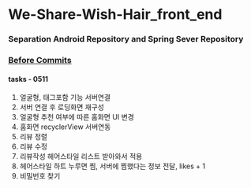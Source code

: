 # We-Share-Wish-Hair_front_end

### Separation Android Repository and Spring Sever Repository
### [Before Commits](https://github.com/EunChanNam/We-Share-Wish-Hair/tree/AND)

#### tasks - 0511
1. 얼굴형, 태그포함 기능 서버연결
2. 서버 연결 후 로딩화면 재구성
3. 얼굴형 추천 여부에 따른 홈화면 UI 변경 
4. 홈화면 recyclerView 서버연동
5. 리뷰 정렬
6. 리뷰 수정
7. 리뷰작성 헤어스타일 리스트 받아와서 적용
8. 헤어스타일 하트 누루면 찜, 서버에 찜했다는 정보 전달, likes + 1
9. 비밀번호 찾기
